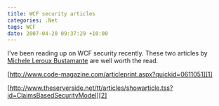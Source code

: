 ```yaml
---
title: WCF security articles
categories: .Net
tags: WCF
date: 2007-04-20 09:37:29 +10:00
---
```


I've been reading up on WCF security recently. These two articles by [Michele Leroux Bustamante][0] are well worth the read.

[http://www.code-magazine.com/articleprint.aspx?quickid=0611051][1]

[http://www.theserverside.net/tt/articles/showarticle.tss?id=ClaimsBasedSecurityModel][2]

[0]: http://www.dasblonde.net/
[1]: http://www.code-magazine.com/articleprint.aspx?quickid=0611051
[2]: http://www.theserverside.net/tt/articles/showarticle.tss?id=ClaimsBasedSecurityModel
